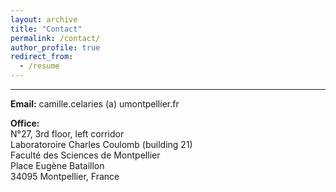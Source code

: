 ```yaml
---
layout: archive
title: "Contact"
permalink: /contact/
author_profile: true
redirect_from:
  - /resume
---
```


***

<b>Email:</b> camille.celaries (a) umontpellier.fr

<b>Office:</b>
<br>N°27, 3rd floor, left corridor
<br>Laboratoroire Charles Coulomb (building 21)
<br>Faculté des Sciences de Montpellier
<br>Place Eugène Bataillon
<br>34095 Montpellier, France
